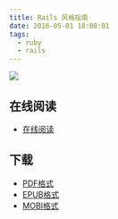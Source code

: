 ```yaml
---
title: Rails 风格指南
date: 2016-05-01 18:00:01
tags:
  - ruby
  - rails
---
```


![](https://ek8whxe.cloudimg.io/s/width/226/https://www.gitbook.com/cover/book/wizardforcel/rails-style-guide.jpg)

<!--more-->

## 在线阅读 ##

+ [在线阅读](https://www.gitbook.com/book/wizardforcel/rails-style-guide/details)

## 下载 ##

+ [PDF格式](https://www.gitbook.com/download/pdf/book/wizardforcel/rails-style-guide)
+ [EPUB格式](https://www.gitbook.com/download/epub/book/wizardforcel/rails-style-guide)
+ [MOBI格式](https://www.gitbook.com/download/mobi/book/wizardforcel/rails-style-guide)
